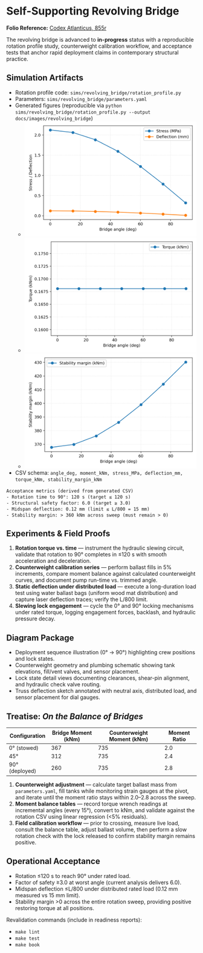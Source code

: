 # Self-Supporting Revolving Bridge

**Folio Reference:** [Codex Atlanticus, 855r](https://www.leonardodigitale.com/opera/ca-855-r/)

The revolving bridge is advanced to **in-progress** status with a reproducible rotation profile study, counterweight calibration workflow, and acceptance tests that anchor rapid deployment claims in contemporary structural practice.

## Simulation Artifacts

- Rotation profile code: `sims/revolving_bridge/rotation_profile.py`
- Parameters: `sims/revolving_bridge/parameters.yaml`
- Generated figures (reproducible via `python sims/revolving_bridge/rotation_profile.py --output docs/images/revolving_bridge`)
  - ![Stress and deflection across the sweep](images/revolving_bridge/stress_deflection.png)
  - ![Hydraulic torque requirement](images/revolving_bridge/rotation_torque.png)
  - ![Stability margin across the sweep](images/revolving_bridge/stability_margin.png)
- CSV schema: `angle_deg, moment_kNm, stress_MPa, deflection_mm, torque_kNm, stability_margin_kNm`

```text
Acceptance metrics (derived from generated CSV)
- Rotation time to 90°: 120 s (target ≤ 120 s)
- Structural safety factor: 6.0 (target ≥ 3.0)
- Midspan deflection: 0.12 mm (limit ≤ L/800 = 15 mm)
- Stability margin: > 360 kNm across sweep (must remain > 0)
```

## Experiments & Field Proofs

1. **Rotation torque vs. time** — instrument the hydraulic slewing circuit, validate that rotation to 90° completes in ≤120 s with smooth acceleration and deceleration.
2. **Counterweight calibration series** — perform ballast fills in 5% increments, compare moment balance against calculated counterweight curves, and document pump run-time vs. trimmed angle.
3. **Static deflection under distributed load** — execute a long-duration load test using water ballast bags (uniform wood mat distribution) and capture laser deflection traces; verify the L/800 limit.
4. **Slewing lock engagement** — cycle the 0° and 90° locking mechanisms under rated torque, logging engagement forces, backlash, and hydraulic pressure decay.

## Diagram Package

- Deployment sequence illustration (0° → 90°) highlighting crew positions and lock states.
- Counterweight geometry and plumbing schematic showing tank elevations, fill/vent valves, and sensor placement.
- Lock state detail views documenting clearances, shear-pin alignment, and hydraulic check valve routing.
- Truss deflection sketch annotated with neutral axis, distributed load, and sensor placement for dial gauges.

## Treatise: *On the Balance of Bridges*

| Configuration | Bridge Moment (kNm) | Counterweight Moment (kNm) | Moment Ratio |
|---------------|--------------------|----------------------------|--------------|
| 0° (stowed)   | 367                 | 735                        | 2.0          |
| 45°           | 312                 | 735                        | 2.4          |
| 90° (deployed)| 260                 | 735                        | 2.8          |

1. **Counterweight adjustment** — calculate target ballast mass from `parameters.yaml`, fill tanks while monitoring strain gauges at the pivot, and iterate until the moment ratio stays within 2.0–2.8 across the sweep.
2. **Moment balance tables** — record torque wrench readings at incremental angles (every 15°), convert to kNm, and validate against the rotation CSV using linear regression (<5% residuals).
3. **Field calibration workflow** — prior to crossing, measure live load, consult the balance table, adjust ballast volume, then perform a slow rotation check with the lock released to confirm stability margin remains positive.

## Operational Acceptance

- Rotation ≤120 s to reach 90° under rated load.
- Factor of safety ≥3.0 at worst angle (current analysis delivers 6.0).
- Midspan deflection ≤L/800 under distributed rated load (0.12 mm measured vs 15 mm limit).
- Stability margin >0 across the entire rotation sweep, providing positive restoring torque at all positions.

Revalidation commands (include in readiness reports):

- `make lint`
- `make test`
- `make book`
